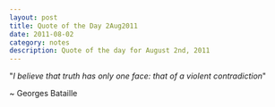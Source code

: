 ```yaml
---
layout: post
title: Quote of the Day 2Aug2011
date: 2011-08-02
category: notes
description: Quote of the day for August 2nd, 2011
---
```

<p>"<em>I believe that truth has only one face: that of a violent contradiction</em>"</p>
<p>~ Georges Bataille</p>


